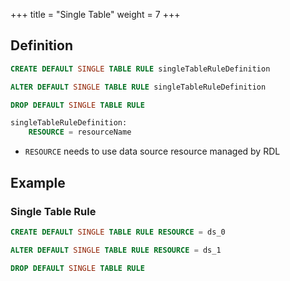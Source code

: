 +++
title = "Single Table"
weight = 7
+++

## Definition

```sql
CREATE DEFAULT SINGLE TABLE RULE singleTableRuleDefinition

ALTER DEFAULT SINGLE TABLE RULE singleTableRuleDefinition

DROP DEFAULT SINGLE TABLE RULE

singleTableRuleDefinition:
    RESOURCE = resourceName
```
- `RESOURCE` needs to use data source resource managed by RDL


## Example

### Single Table Rule

```sql
CREATE DEFAULT SINGLE TABLE RULE RESOURCE = ds_0

ALTER DEFAULT SINGLE TABLE RULE RESOURCE = ds_1

DROP DEFAULT SINGLE TABLE RULE
```
